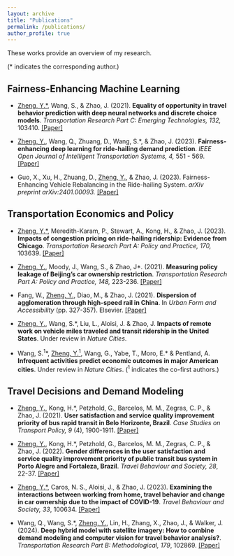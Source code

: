 ```yaml
---
layout: archive
title: "Publications"
permalink: /publications/
author_profile: true
---
```

These works provide an overview of my research. 

(* indicates the corresponding author.)
## Fairness-Enhancing Machine Learning 

<!-- ![text](/images/profile.png){: .align-left width="100px"; padding-right: "20px"} -->

<!-- <figure class="align-left" style="width: 100px; padding-right: 20px;">
  <img src="/images/profile.png" alt="Your Figure">
  <figcaption>Figure 1: Your Figure Caption</figcaption>
</figure> -->

* <u>Zheng, Y.*</u>, Wang, S., & Zhao, J. (2021). **Equality of opportunity in travel behavior prediction with deep neural networks and discrete choice models**. <i> Transportation Research Part C: Emerging Technologies, 132,</i> 103410. <a href="https://doi.org/10.1016/j.trc.2021.103410"> [Paper]</a>

* <u>Zheng, Y.</u>, Wang, Q., Zhuang, D., Wang, S.*, & Zhao, J. (2023). **Fairness-enhancing deep learning for ride-hailing demand prediction**. <i> IEEE Open Journal of Intelligent Transportation Systems, 4, </i> 551 - 569. <a href="https://doi.org/10.1109/OJITS.2023.3297517"> [Paper]</a>

* Guo, X., Xu, H., Zhuang, D., <u>Zheng, Y.</u>, & Zhao, J. (2023). Fairness-Enhancing Vehicle Rebalancing in the Ride-hailing System.  <i> arXiv preprint arXiv:2401.00093. </i> <a href="https://arxiv.org/abs/2401.00093"> [Paper]</a>

## Transportation Economics and Policy
* <u>Zheng, Y.*</u>, Meredith-Karam, P., Stewart, A., Kong, H., & Zhao, J. (2023). **Impacts of congestion pricing on ride-hailing ridership: Evidence from Chicago**. <i> Transportation Research Part A: Policy and Practice, 170,</i> 103639. <a href="https://doi.org/10.1016/j.tra.2023.103639"> [Paper]</a>

* <u>Zheng, Y.</u>, Moody, J., Wang, S., & Zhao, J*. (2021). **Measuring policy leakage of Beijing’s car ownership restriction**.  <i> Transportation Research Part A: Policy and Practice, 148,</i> 223-236. <a href="https://doi.org/10.1016/j.tra.2021.03.008"> [Paper]</a>

* Fang, W., <u>Zheng, Y.</u>, Diao, M., & Zhao, J. (2021). **Dispersion of agglomeration through high-speed rail in China**. In <i> Urban Form and Accessibility</i> (pp. 327-357). Elsevier. <a href="https://doi.org/10.1016/B978-0-12-819822-3.00012-2"> [Paper]</a>

* <u>Zheng, Y.</u>, Wang, S.*, Liu, L., Aloisi, J. & Zhao, J.  **Impacts of remote work on vehicle miles traveled and transit ridership in the United States**. Under review in <i> Nature Cities</i>.

* Wang, S.<sup>1</sup><span>&#42;</span>, <u>Zheng, Y.<sup>1</sup></u>, Wang, G., Yabe, T., Moro, E.<span>&#42;</span> & Pentland, A.  **Infrequent activities predict economic outcomes in major American cities**. Under review in <i> Nature Cities</i>. (<sup>1</sup> indicates the co-first authors.)

## Travel Decisions and Demand Modeling
* <u>Zheng, Y.</u>, Kong, H.*, Petzhold, G., Barcelos, M. M., Zegras, C. P., & Zhao, J. (2021). **User satisfaction and service quality improvement priority of bus rapid transit in Belo Horizonte, Brazil**. <i> Case Studies on Transport Policy, 9</i> (4), 1900-1911. <a href="https://doi.org/10.1016/j.cstp.2021.10.011"> [Paper]</a>

* <u>Zheng, Y.</u>, Kong, H.*, Petzhold, G., Barcelos, M. M., Zegras, C. P., & Zhao, J. (2022). **Gender differences in the user satisfaction and service quality improvement priority of public transit bus system in Porto Alegre and Fortaleza, Brazil**. <i> Travel Behaviour and Society, 28</i>, 22-37. <a href="https://doi.org/10.1016/j.tbs.2022.02.003"> [Paper]</a>

* <u>Zheng, Y.*</u>, Caros, N. S., Aloisi, J., & Zhao, J. (2023). **Examining the interactions between working from home, travel behavior and change in car ownership due to the impact of COVID-19**. <i> Travel Behaviour and Society, 33</i>, 100634. <a href="https://doi.org/10.1016/j.tbs.2023.100634"> [Paper]</a>

* Wang, Q., Wang, S.*, <u>Zheng, Y.</u>, Lin, H., Zhang, X., Zhao, J., & Walker, J. (2024). **Deep hybrid model with satellite imagery: How to combine demand modeling and computer vision for travel behavior analysis?**. <i> Transportation Research Part B: Methodological, 179</i>, 102869. <a href="https://doi.org/10.1016/j.trb.2023.102869"> [Paper]</a>




